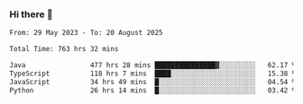 ### Hi there 👋

<!--START_SECTION:waka-->

```txt
From: 29 May 2023 - To: 20 August 2025

Total Time: 763 hrs 32 mins

Java                477 hrs 28 mins ███████████████▓░░░░░░░░░   62.17 %
TypeScript          118 hrs 7 mins  ████░░░░░░░░░░░░░░░░░░░░░   15.38 %
JavaScript          34 hrs 49 mins  █░░░░░░░░░░░░░░░░░░░░░░░░   04.54 %
Python              26 hrs 14 mins  █░░░░░░░░░░░░░░░░░░░░░░░░   03.42 %
```

<!--END_SECTION:waka-->
<!--
**the-beef-calculator/the-beef-calculator** is a ✨ _special_ ✨ repository because its `README.md` (this file) appears on your GitHub profile.

Here are some ideas to get you started:

- 🔭 I’m currently working on ...
- 🌱 I’m currently learning ...
- 👯 I’m looking to collaborate on ...
- 🤔 I’m looking for help with ...
- 💬 Ask me about ...
- 📫 How to reach me: ...
- 😄 Pronouns: ...
- ⚡ Fun fact: ...
-->
